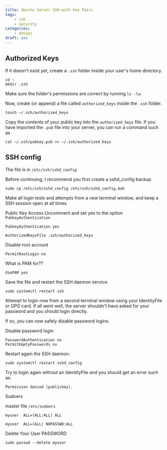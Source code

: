 ```yaml
---
title: Ubuntu Server SSH with Key Pairs
tags:
    - ssh
    - security
categories:
    - devops
draft: yes
---
```


## Authorized Keys

If it doesn't exist yet, create a `.ssh` folder inside your user's home directory.

```
cd ~
mkdir .ssh
```

Make sure the folder's permissions are correct by running `ls -la`.

Now, create (or append) a file called `authorized_keys` inside the `.ssh` folder.

```
touch ~/.ssh/authorized_keys
```

Copy the contents of your public key into the `authorized_keys` file. If you have imported the `.pub` file into your server, you can run a command such as

```
cat ~/.ssh/pubkey.pub >> ~/.ssh/authorized_keys
```

## SSH config

The file is in `/etc/ssh/sshd_config`

Before continuing, I recommend you first create a sshd_config backup

```
sudo cp /etc/ssh/sshd_config /etc/ssh/sshd_config.bak
```


Make all login tests and attempts from a new terminal window, and keep a SSH session open at all times.


Public Key Access
Uncomment and set yes to the option `PubkeyAuthentication`

```
PubkeyAuthentication yes
```

```
AuthorizedKeysFile .ssh/authorized_keys
```



Disable root account
```
PermitRootLogin no
```

What is PAM for??

```
UsePAM yes
```

Save the file and restart the SSH daemon service.

```
sudo systemctl restart ssh
```

Attempt to login now from a second terminal window using your IdentityFile or GPG card. If all went well, the server shouldn't have asked for your password and you should login directly.


If so, you can now safely disable password logins.

Disable password login
```
PasswordAuthentication no
PermitEmptyPasswords no
```

Restart again the SSH daemon:

```
sudo systemctl restart sshd_config
```

Try to login again without an IdentityFile and you should get an error such as:

```
Permission denied (publickey).
```

Sudoers

master file `/etc/sudoers`

```
myuser	ALL=(ALL:ALL) ALL
```


```
myuser	ALL=(ALL) NOPASSWD:ALL
```

Delete Your User PASSWORD

```
sudo passwd --delete myuser
```
